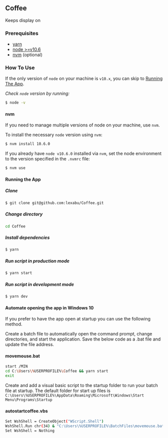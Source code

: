 ## Coffee

Keeps display on

### Prerequisites

- [yarn](https://classic.yarnpkg.com/en/docs/install)
- [node >=v10.6](https://nodejs.org/dist/latest-v10.x)
- [nvm](https://github.com/nvm-sh/nvm) (optional)

### How To Use

If the only version of `node` on your machine is `v10.x`, you can skip to [Running The App](#running-the-app).

_Check `node` version by running:_

```sh
$ node -v
```

#### nvm

If you need to manage multiple versions of node on your machine, use `nvm`.

To install the necessary `node` version using `nvm`:

```sh
$ nvm install 10.6.0
```

If you already have `node v10.6.0` installed via `nvm`, set the node environment to the version specified in the `.nvmrc` file:

```sh
$ nvm use
```

#### Running the App

##### Clone

```sh
$ git clone git@github.com:lexabu/Coffee.git
```

##### Change directory

```sh
cd Coffee
```

##### Install dependencies

```sh
$ yarn
```

##### Run script in production mode

```sh
$ yarn start
```

##### Run script in development mode

```sh
$ yarn dev
```

#### Automate opening the app in Windows 10

If you prefer to have the app open at startup you can use the following method.

Create a batch file to automatically open the command prompt, change directories, and start the application. Save the below code as a .bat file and update the file address.

#### movemouse.bat

```sh
start /MIN
cd C:\Users\%USERPROFILE%\Coffee && yarn start
exit
```

Create and add a visual basic script to the startup folder to run your batch file at startup. The default folder for start up files is `C:\Users\%USERPROFILE%\AppData\Roaming\Microsoft\Windows\Start Menu\Programs\Startup`

#### autostartcoffee.vbs

```sh
Set WshShell = CreateObject("WScript.Shell")
WshShell.Run chr(34) & "C:\Users\%USERPROFILE%\BatchFiles\movemouse.bat" & Chr(34), 0
Set WshShell = Nothing
```
